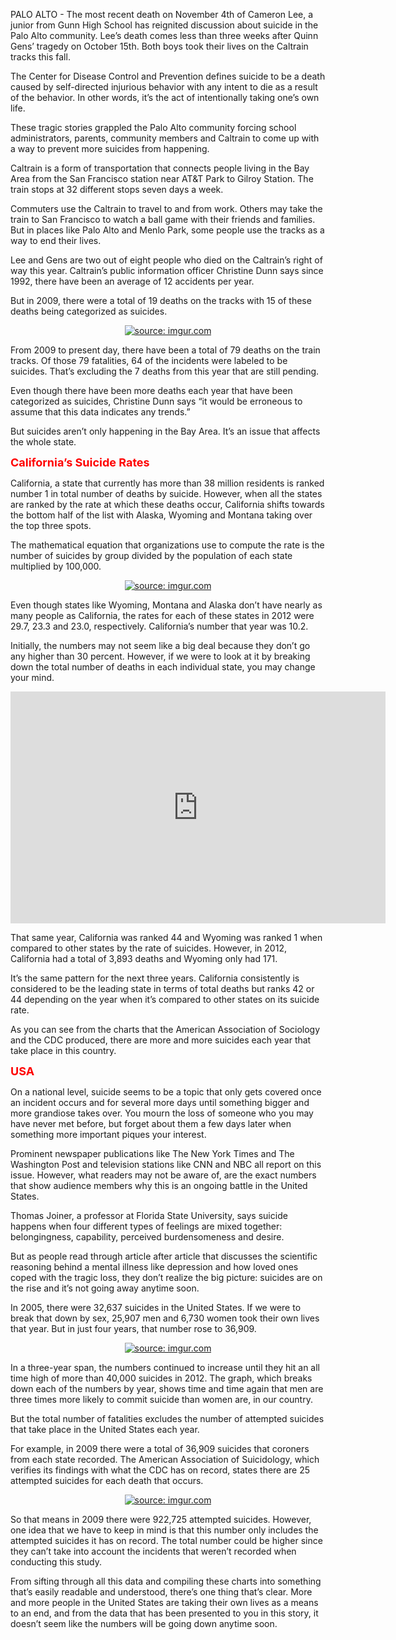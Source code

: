 
PALO ALTO - The most recent death on November 4th of Cameron Lee, a junior from Gunn High School has reignited discussion about suicide in the Palo Alto community. Lee’s death comes less than three weeks after Quinn Gens’ tragedy on October 15th. Both boys took their lives on the Caltrain tracks this fall.

The Center for Disease Control and Prevention defines suicide to be a death caused by self-directed injurious behavior with any intent to die as a result of the behavior. In other words, it’s the act of intentionally taking one’s own life.

These tragic stories grappled the Palo Alto community forcing school administrators, parents, community members and Caltrain to come up with a way to prevent more suicides from happening.

Caltrain is a form of transportation that connects people living in the Bay Area from the San Francisco station near AT&T Park to Gilroy Station. The train stops at 32 different stops seven days a week. 

Commuters use the Caltrain to travel to and from work. Others may take the train to San Francisco to watch a ball game with their friends and families. But in places like Palo Alto and Menlo Park, some people use the tracks as a way to end their lives.

Lee and Gens are two out of eight people who died on the Caltrain’s right of way this year. Caltrain’s public information officer Christine Dunn says since 1992, there have been an average of 12 accidents per year.

But in 2009, there were a total of 19 deaths on the tracks with 15 of these deaths being categorized as suicides.

<center> <a href="http://imgur.com/ORB8oQD"><img src="http://i.imgur.com/ORB8oQD.png" title="source: imgur.com" /></a> </center>

From 2009 to present day, there have been a total of 79 deaths on the train tracks. Of those 79 fatalities, 64 of the incidents were labeled to be suicides. That’s excluding the 7 deaths from this year that are still pending.

Even though there have been more deaths each year that have been categorized as suicides, Christine Dunn says “it would be erroneous to assume that this data indicates any trends.”

But suicides aren’t only happening in the Bay Area. It’s an issue that affects the whole state.




<p><b> <font size="4" color="red"> California’s Suicide Rates </font> </b></p>

California, a state that currently has more than 38 million residents is ranked number 1 in total number of deaths by suicide. However, when all the states are ranked by the rate at which these deaths occur, California shifts towards the bottom half of the list with Alaska, Wyoming and Montana taking over the top three spots.

The mathematical equation that organizations use to compute the rate is the number of suicides by group divided by the population of each state multiplied by 100,000. 

<center> <a href="http://imgur.com/pQ6hT0y"><img src="http://i.imgur.com/pQ6hT0y.png" title="source: imgur.com" /></a> </center>


Even though states like Wyoming, Montana and Alaska don’t have nearly as many people as California, the rates for each of these states in 2012 were 29.7, 23.3 and 23.0, respectively. California’s number that year was 10.2.

Initially, the numbers may not seem like a big deal because they don’t go any higher than 30 percent. However, if we were to look at it by breaking down the total number of deaths in each individual state, you may change your mind.

<iframe width="600" height="371" seamless frameborder="0" scrolling="no" src="https://docs.google.com/spreadsheets/d/1QzliR2PLAWN-V-kpmvtQFH-PkgedDx2xfGT7yZr-qmk/pubchart?oid=829495240&amp;format=interactive"></iframe>

That same year, California was ranked 44 and Wyoming was ranked 1 when compared to other states by the rate of suicides. However, in 2012, California had a total of 3,893 deaths and Wyoming only had 171.

It’s the same pattern for the next three years. California consistently is considered to be the leading state in terms of total deaths but ranks 42 or 44 depending on the year when it’s compared to other states on its suicide rate.

As you can see from the charts that the American Association of Sociology and the CDC produced, there are more and more suicides each year that take place in this country.




<p><b> <font size="4" color="red"> USA </font> </b></p>

On a national level, suicide seems to be a topic that only gets covered once an incident occurs and for several more days until something bigger and more grandiose takes over. You mourn the loss of someone who you may have never met before, but forget about them a few days later when something more important piques your interest. 

Prominent newspaper publications like The New York Times and The Washington Post and television stations like CNN and NBC all report on this issue. However, what readers may not be aware of, are the exact numbers that show audience members why this is an ongoing battle in the United States.


Thomas Joiner, a professor at Florida State University, says suicide happens when four different types of feelings are mixed together: belongingness, capability, perceived burdensomeness and desire.

But as people read through article after article that discusses the scientific reasoning behind a mental illness like depression and how loved ones coped with the tragic loss, they don’t realize the big picture: suicides are on the rise and it’s not going away anytime soon.

In 2005, there were 32,637 suicides in the United States. If we were to break that down by sex, 25,907 men and 6,730 women took their own lives that year. But in just four years, that number rose to 36,909. 


<center> <a href="http://imgur.com/EWtGJpF"><img src="http://i.imgur.com/EWtGJpF.png" title="source: imgur.com" /></a> </center>


In a three-year span, the numbers continued to increase until they hit an all time high of more than 40,000 suicides in 2012.  The graph, which breaks down each of the numbers by year, shows time and time again that men are three times more likely to commit suicide than women are, in our country.

But the total number of fatalities excludes the number of attempted suicides that take place in the United States each year. 

For example, in 2009 there were a total of 36,909 suicides that coroners from each state recorded. The American Association of Suicidology, which verifies its findings with what the CDC has on record, states there are 25 attempted suicides for each death that occurs.


<center> <a href="http://imgur.com/TAmWtW2"><img src="http://i.imgur.com/TAmWtW2.png" title="source: imgur.com" /></a> </center>

So that means in 2009 there were 922,725 attempted suicides. However, one idea that we have to keep in mind is that this number only includes the attempted suicides it has on record. The total number could be higher since they can’t take into account the incidents that weren’t recorded when conducting this study.

From sifting through all this data and compiling these charts into something that’s easily readable and understood, there’s one thing that’s clear. More and more people in the United States are taking their own lives as a means to an end, and from the data that has been presented to you in this story, it doesn’t seem like the numbers will be going down anytime soon.
